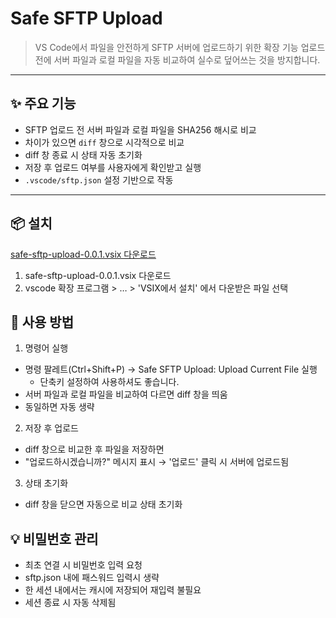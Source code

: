 # Safe SFTP Upload

> VS Code에서 파일을 안전하게 SFTP 서버에 업로드하기 위한 확장 기능
> 업로드 전에 서버 파일과 로컬 파일을 자동 비교하여 실수로 덮어쓰는 것을 방지합니다.

---

## ✨ 주요 기능

- SFTP 업로드 전 서버 파일과 로컬 파일을 SHA256 해시로 비교
- 차이가 있으면 `diff` 창으로 시각적으로 비교
- diff 창 종료 시 상태 자동 초기화
- 저장 후 업로드 여부를 사용자에게 확인받고 실행
- `.vscode/sftp.json` 설정 기반으로 작동

---

## 📦 설치

[safe-sftp-upload-0.0.1.vsix 다운로드](https://github.com/Montegrand/safe-sftp-upload/raw/main/safe-sftp-upload-0.0.1.vsix)

1. safe-sftp-upload-0.0.1.vsix 다운로드
2. vscode 확장 프로그램 > … > 'VSIX에서 설치' 에서 다운받은 파일 선택

## 🚀 사용 방법

1. 명령어 실행
 - 명령 팔레트(Ctrl+Shift+P) → Safe SFTP Upload: Upload Current File 실행
   - 단축키 설정하여 사용하셔도 좋습니다.
 - 서버 파일과 로컬 파일을 비교하여 다르면 diff 창을 띄움
 - 동일하면 자동 생략

2. 저장 후 업로드
 - diff 창으로 비교한 후 파일을 저장하면
 - "업로드하시겠습니까?" 메시지 표시 → '업로드' 클릭 시 서버에 업로드됨

3. 상태 초기화
 - diff 창을 닫으면 자동으로 비교 상태 초기화

## 💡 비밀번호 관리

 - 최초 연결 시 비밀번호 입력 요청
 - sftp.json 내에 패스워드 입력시 생략
 - 한 세션 내에서는 캐시에 저장되어 재입력 불필요
 - 세션 종료 시 자동 삭제됨